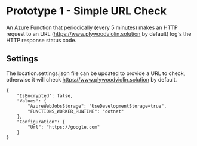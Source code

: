 # Prototype 1 - Simple URL Check

An Azure Function that periodically (every 5 minutes) makes an HTTP request to an URL (https://www.plywoodviolin.solution by default) log's the HTTP response status code.

## Settings

The location.settings.json file can be updated to provide a URL to check, otherwise it will check https://www.plywoodviolin.solution by default.

```
{
    "IsEncrypted": false,
    "Values": {
        "AzureWebJobsStorage": "UseDevelopmentStorage=true",
        "FUNCTIONS_WORKER_RUNTIME": "dotnet"
    },
    "Configuration": {
        "Url": "https://google.com"
    }
}
```
